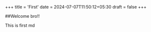 +++
title = 'First'
date = 2024-07-07T11:50:12+05:30
draft = false
+++

##Welcome bro!!

This is first md